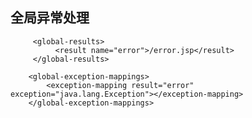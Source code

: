 ## 全局异常处理  
         <global-results>
	          <result name="error">/error.jsp</result>
         </global-results>  
         
		<global-exception-mappings>
			<exception-mapping result="error" exception="java.lang.Exception"></exception-mapping>
		</global-exception-mappings>
		
		
